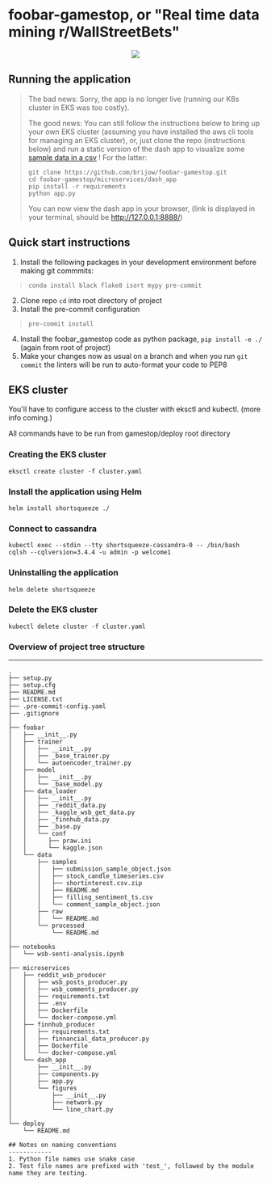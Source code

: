 # foobar-gamestop, or "Real time data mining r/WallStreetBets"


<p align="center">
    <img src="https://user-images.githubusercontent.com/11220949/155862781-4763b6dc-f06e-4769-ad68-a5f8253ec418.png">
</p>


## Running the application

> The bad news: Sorry, the app is no longer live (running our K8s cluster in EKS was too costly).
> 
> The good news: You can still follow the instructions below to bring up your own EKS cluster (assuming you have installed the aws cli tools for managing an EKS cluster), or, just clone the repo (instructions below) and run a static version of the dash app to visualize some [sample data in a csv](https://raw.githubusercontent.com/brijow/foobar-gamestop/demo/microservices/dash_app/wide1.csv?token=GHSAT0AAAAAABQ45KNS7BK4YINMZ7V7BIVQYRD7WZA) ! For the latter:
>
> ```
> git clone https://github.com/brijow/foobar-gamestop.git
> cd foobar-gamestop/microservices/dash_app
> pip install -r requirements
> python app.py
> ```
>
> You can now view the dash app in your browser, (link is displayed in your terminal, should be http://127.0.0.1:8888/)



## Quick start instructions 
1. Install the following packages in your development environment before making git commmits:
> `conda install black flake8 isort mypy pre-commit`
2. Clone repo `cd` into root directory of project
3. Install the pre-commit configuration
> `pre-commit install`
4. Install the foobar_gamestop code as python package, `pip install -e ./` (again from root of project)
5. Make your changes now as usual on a branch and when you run `git commit` the linters will be run to auto-format your code to PEP8

## EKS cluster
You'll have to configure access to the cluster with eksctl and kubectl.
(more info coming.)

All commands have to be run from gamestop/deploy root directory

### Creating the EKS cluster
```
eksctl create cluster -f cluster.yaml

```

### Install the application using Helm

```
helm install shortsqueeze ./

```

### Connect to cassandra
```
kubectl exec --stdin --tty shortsqueeze-cassandra-0 -- /bin/bash
cqlsh --cqlversion=3.4.4 -u admin -p welcome1

```

### Uninstalling the application
```
helm delete shortsqueeze

```
### Delete the EKS cluster
```
kubectl delete cluster -f cluster.yaml
```

### Overview of project tree structure
------------

```
.
├── setup.py
├── setup.cfg
├── README.md
├── LICENSE.txt
├── .pre-commit-config.yaml
├── .gitignore
│
├── foobar
│   ├── __init__.py
│   ├── trainer
│   │   ├── __init__.py
│   │   ├── _base_trainer.py
│   │   └── autoencoder_trainer.py
│   ├── model
│   │   ├── __init__.py
│   │   └── _base_model.py
│   ├── data_loader
│   │   ├── __init__.py
│   │   ├── _reddit_data.py
│   │   ├── _kaggle_wsb_get_data.py
│   │   ├── _finnhub_data.py
│   │   ├── _base.py
│   │   └── conf
│   │      ├── praw.ini
│   │      └── kaggle.json
│   └── data
│       ├── samples
│       │   ├── submission_sample_object.json
│       │   ├── stock_candle_timeseries.csv
│       │   ├── shortinterest.csv.zip
│       │   ├── README.md
│       │   ├── filling_sentiment_ts.csv
│       │   └── comment_sample_object.json
│       ├── raw
│       │   └── README.md
│       └── processed
│           └── README.md
│
├── notebooks
│   └── wsb-senti-analysis.ipynb
│
├── microservices
│   ├── reddit_wsb_producer
│   │   ├── wsb_posts_producer.py
│   │   ├── wsb_comments_producer.py
│   │   ├── requirements.txt
│   │   ├── .env
│   │   ├── Dockerfile
│   │   └── docker-compose.yml
│   ├── finnhub_producer
│   │   ├── requirements.txt
│   │   ├── finnancial_data_producer.py
│   │   ├── Dockerfile
│   │   └── docker-compose.yml
│   └── dash_app
│       ├── __init__.py
│       ├── components.py
│       ├── app.py
│       └── figures
│           ├── __init__.py
│           ├── network.py
│           └── line_chart.py
│
└── deploy
    └── README.md

## Notes on naming conventions
------------
1. Python file names use snake case
2. Test file names are prefixed with 'test_', followed by the module name they are testing.
